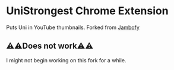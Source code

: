 # UniStrongest Chrome Extension
Puts Uni in YouTube thumbnails.
Forked from [Jambofy](https://github.com/LiamHarrison25/Jambofy-Extension)

## ⚠️⚠️Does not work⚠️⚠️

I might not begin working on this fork for a while.
